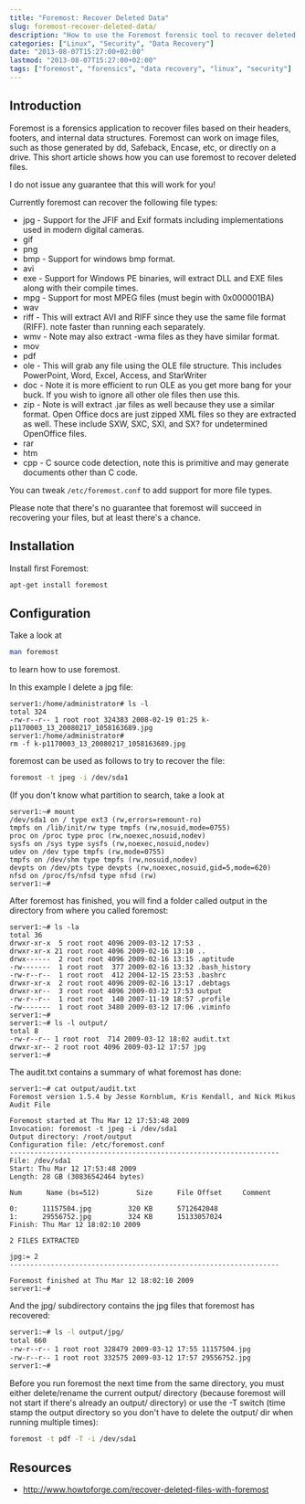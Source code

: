 ```yaml
---
title: "Foremost: Recover Deleted Data"
slug: foremost-recover-deleted-data/
description: "How to use the Foremost forensic tool to recover deleted files based on their headers, footers, and internal data structures"
categories: ["Linux", "Security", "Data Recovery"]
date: "2013-08-07T15:27:00+02:00"
lastmod: "2013-08-07T15:27:00+02:00"
tags: ["foremost", "forensics", "data recovery", "linux", "security"]
---
```


## Introduction

Foremost is a forensics application to recover files based on their headers, footers, and internal data structures. Foremost can work on image files, such as those generated by dd, Safeback, Encase, etc, or directly on a drive. This short article shows how you can use foremost to recover deleted files.

I do not issue any guarantee that this will work for you!

Currently foremost can recover the following file types:

* jpg - Support for the JFIF and Exif formats including implementations used in modern digital cameras.
* gif
* png
* bmp - Support for windows bmp format.
* avi
* exe - Support for Windows PE binaries, will extract DLL and EXE files along with their compile times.
* mpg - Support for most MPEG files (must begin with 0x000001BA)
* wav
* riff - This will extract AVI and RIFF since they use the same file format (RIFF). note faster than running each separately.
* wmv - Note may also extract -wma files as they have similar format.
* mov
* pdf
* ole - This will grab any file using the OLE file structure. This includes PowerPoint, Word, Excel, Access, and StarWriter
* doc - Note it is more efficient to run OLE as you get more bang for your buck. If you wish to ignore all other ole files then use this.
* zip - Note is will extract .jar files as well because they use a similar format. Open Office docs are just zipped XML files so they are extracted as well. These include SXW, SXC, SXI, and SX? for undetermined OpenOffice files.
* rar
* htm
* cpp - C source code detection, note this is primitive and may generate documents other than C code.

You can tweak `/etc/foremost.conf` to add support for more file types.

Please note that there's no guarantee that foremost will succeed in recovering your files, but at least there's a chance.

## Installation

Install first Foremost:

```bash
apt-get install foremost
```

## Configuration

Take a look at

```bash
man foremost
```

to learn how to use foremost.

In this example I delete a jpg file:

```text
server1:/home/administrator# ls -l
total 324
-rw-r--r-- 1 root root 324383 2008-02-19 01:25 k-p1170003_13_20080217_1058163689.jpg
server1:/home/administrator#
rm -f k-p1170003_13_20080217_1058163689.jpg
```

foremost can be used as follows to try to recover the file:

```bash
foremost -t jpeg -i /dev/sda1
```

(If you don't know what partition to search, take a look at

```text
server1:~# mount
/dev/sda1 on / type ext3 (rw,errors=remount-ro)
tmpfs on /lib/init/rw type tmpfs (rw,nosuid,mode=0755)
proc on /proc type proc (rw,noexec,nosuid,nodev)
sysfs on /sys type sysfs (rw,noexec,nosuid,nodev)
udev on /dev type tmpfs (rw,mode=0755)
tmpfs on /dev/shm type tmpfs (rw,nosuid,nodev)
devpts on /dev/pts type devpts (rw,noexec,nosuid,gid=5,mode=620)
nfsd on /proc/fs/nfsd type nfsd (rw)
server1:~#
```

After foremost has finished, you will find a folder called output in the directory from where you called foremost:

```text
server1:~# ls -la
total 36
drwxr-xr-x  5 root root 4096 2009-03-12 17:53 .
drwxr-xr-x 21 root root 4096 2009-02-16 13:10 ..
drwx------  2 root root 4096 2009-02-16 13:15 .aptitude
-rw-------  1 root root  377 2009-02-16 13:32 .bash_history
-rw-r--r--  1 root root  412 2004-12-15 23:53 .bashrc
drwxr-xr-x  2 root root 4096 2009-02-16 13:17 .debtags
drwxr-xr--  3 root root 4096 2009-03-12 17:53 output
-rw-r--r--  1 root root  140 2007-11-19 18:57 .profile
-rw-------  1 root root 3480 2009-03-12 17:06 .viminfo
server1:~#
server1:~# ls -l output/
total 8
-rw-r--r-- 1 root root  714 2009-03-12 18:02 audit.txt
drwxr-xr-- 2 root root 4096 2009-03-12 17:57 jpg
server1:~#
```

The audit.txt contains a summary of what foremost has done:

```text
server1:~# cat output/audit.txt
Foremost version 1.5.4 by Jesse Kornblum, Kris Kendall, and Nick Mikus
Audit File

Foremost started at Thu Mar 12 17:53:48 2009
Invocation: foremost -t jpeg -i /dev/sda1
Output directory: /root/output
Configuration file: /etc/foremost.conf
------------------------------------------------------------------
File: /dev/sda1
Start: Thu Mar 12 17:53:48 2009
Length: 28 GB (30836542464 bytes)

Num      Name (bs=512)         Size      File Offset     Comment

0:      11157504.jpg         320 KB      5712642048
1:      29556752.jpg         324 KB      15133057024
Finish: Thu Mar 12 18:02:10 2009

2 FILES EXTRACTED

jpg:= 2
------------------------------------------------------------------

Foremost finished at Thu Mar 12 18:02:10 2009
server1:~#
```

And the jpg/ subdirectory contains the jpg files that foremost has recovered:

```bash
server1:~# ls -l output/jpg/
total 660
-rw-r--r-- 1 root root 328479 2009-03-12 17:55 11157504.jpg
-rw-r--r-- 1 root root 332575 2009-03-12 17:57 29556752.jpg
server1:~#
```

Before you run foremost the next time from the same directory, you must either delete/rename the current output/ directory (because foremost will not start if there's already an output/ directory) or use the -T switch (time stamp the output directory so you don't have to delete the output/ dir when running multiple times):

```bash
foremost -t pdf -T -i /dev/sda1
```

## Resources
- http://www.howtoforge.com/recover-deleted-files-with-foremost
